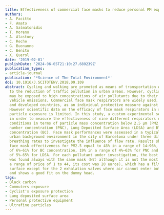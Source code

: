 ```yaml
---
title: Effectiveness of commercial face masks to reduce personal PM exposure
authors:
- A. Pacitto
- F. Amato
- A. Salmatonidis
- T. Moreno
- A. Alastuey
- C. Reche
- G. Buonanno
- C. Benito
- X. Querol
date: '2019-02-01'
publishDate: '2024-06-05T21:10:27.680239Z'
publication_types:
- article-journal
publication: '*Science of The Total Environment*'
doi: 10.1016/J.SCITOTENV.2018.09.109
abstract: Cycling and walking are promoted as means of transportation which can contribute
  to the reduction of traffic pollution in urban areas. However, cyclists and pedestrians
  may be exposed to high concentrations of air pollutants due to their proximity to
  vehicle emissions. Commercial face mask respirators are widely used, in both developing
  and developed countries, as an individual protective measure against particle pollution.
  However scientific data on the efficacy of face mask respirators in reducing airborne
  particle exposure is limited. In this study, a custom experimental set-up was developed
  in order to measure the effectiveness of nine different respirators under real environmental
  conditions in terms of particle mass concentration below 2.5 μm (PM2.5), particle
  number concentration (PNC), Lung Deposited Surface Area (LDSA) and Black Carbon
  concentration (BC). Face mask performances were assessed in a typical traffic affected
  urban background environment in the city of Barcelona under three different simulated
  breathing rates to investigate the influence of flow rate. Results showed a median
  face mask effectiveness for PM2.5 equal to 48% in a range of 14–96%, 19% in a range
  of 6%–61% for BC concentration, 19% in a range of 4%–63% for PNC and 22% in a range
  of 5%–65% for LDSA. For each pollutant under investigation, the best performance
  was found always with the same mask (N7) although it is not the most expensive (in
  a range of price of 1 to 44, its cost was 20 euros), which has a filter on the entire
  surface except for the 2 exhalation valves where air cannot enter but just exit
  and shows a good fit on the dummy head.
tags:
- Black carbon
- Commuters exposure
- Cyclist's exposure protection
- Lung deposited surface area
- Personal protective equipment
- Ultrafine particles
---
```

